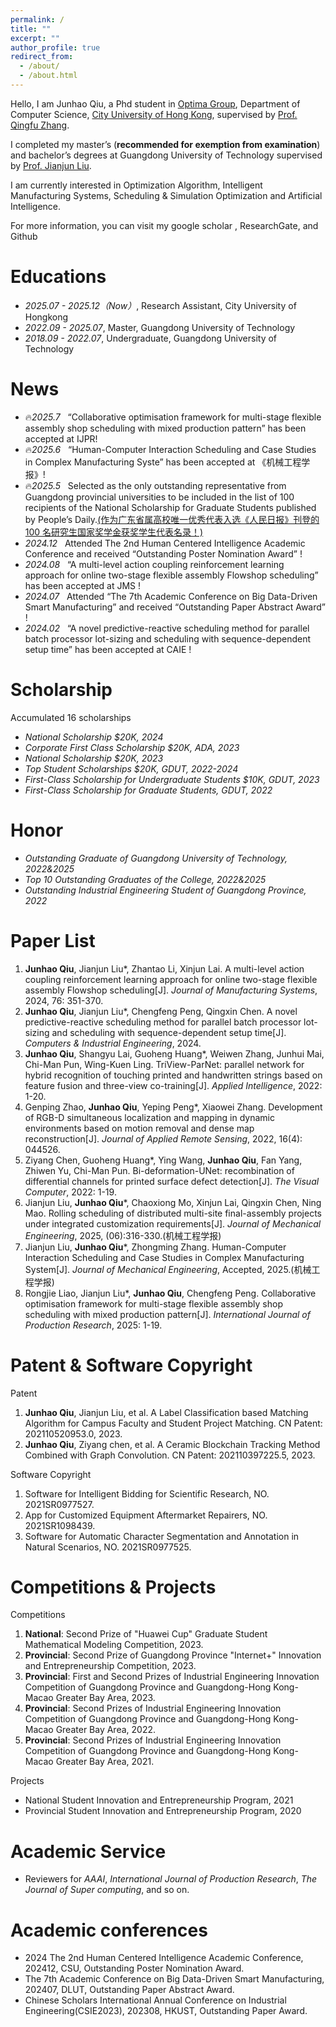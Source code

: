 ```yaml
---
permalink: /
title: ""
excerpt: ""
author_profile: true
redirect_from: 
  - /about/
  - /about.html
---
```


<span class='anchor' id='about-me'></span>

Hello, I am Junhao Qiu, a Phd student in [Optima Group](https://optima.cs.cityu.edu.hk/), Department of Computer Science, [City University of Hong Kong](https://www.cityu.edu.hk/), supervised by [Prof. Qingfu Zhang](https://www.cs.cityu.edu.hk/~qzhan7/index.html).

I completed my master’s (**recommended for exemption from examination**) and bachelor’s degrees at Guangdong University of Technology supervised by [Prof. Jianjun Liu](https://jdgcxy.gdut.edu.cn/info/1099/2006.htm).

I am currently interested in Optimization Algorithm, Intelligent Manufacturing Systems, Scheduling & Simulation Optimization and Artificial Intelligence. 

For more information, you can visit my google scholar , ResearchGate, and Github

# Educations
- *2025.07 - 2025.12（Now）*, Research Assistant, City University of Hongkong
- *2022.09 - 2025.07*, Master, Guangdong University of Technology
- *2018.09 - 2022.07*, Undergraduate, Guangdong University of Technology

# News
- 🔥*2025.7* &nbsp; “Collaborative optimisation framework for multi-stage flexible assembly shop scheduling with mixed production pattern” has been accepted at IJPR! 
- 🔥*2025.6* &nbsp; “Human-Computer Interaction Scheduling and Case Studies in Complex Manufacturing Syste” has been accepted at 《机械工程学报》! 
- 🔥*2025.5* &nbsp; Selected as the only outstanding representative from Guangdong provincial universities to be included in the list of 100 recipients of the National Scholarship for Graduate Students published by People’s Daily.[(作为广东省属高校唯一优秀代表入选《人民日报》刊登的 100 名研究生国家奖学金获奖学生代表名录！) ](https://mp.weixin.qq.com/s?__biz=MzA4NzY3NjgxNg==&mid=2651302993&idx=1&sn=f88e28e4bc966d944d63450f496002c9&chksm=8a762e5570f445f24b0df58d22c72b9b0f311d4c77c67cad5386eb835cb63751eb9af7caa7f0&mpshare=1&scene=1&srcid=0506g0VqbEcUQQNubvjCB8Cx&sharer_shareinfo=428d557ea2a350ec16484b5f6a02a21e&sharer_shareinfo_first=428d557ea2a350ec16484b5f6a02a21e&key=daf9bdc5abc4e8d05fb9cd6e3805b2da553a125e1f26589aefcf248962c9e434c103da7f02d7e997e5df4bb75c75ea17bbcc8cbea5295df3a7793ed16eaf43460ca7fd28e655f740e268afd0ef785dd264251a2ff576a07139feaa5f4315ff2c460a3162783f969021ce22e736c2747dde166a0420b7ab7da618f7b446186d11&ascene=0&uin=MTU2NjgzMDUxNg%3D%3D&devicetype=UnifiedPCWindows&version=f254061a&lang=zh_CN&countrycode=CN&exportkey=n_ChQIAhIQSWItswkdC4NRFZ5SuQkPahLoAQIE97dBBAEAAAAAAJHHLTd6gYMAAAAOpnltbLcz9gKNyK89dVj0jDgACPRUPegXqUhU%2B6Vbp3eGwUyJW5mboo8DSaoWJLNDw31YEdXhc4n6hFErNM1y4tcR2Nub9ZC8vFkDyzHp9BanYHkrZBrO%2BpG%2FtyCls5QlxZ2FDttPgn70dVu5w5%2BlX0lGCvaI6NWUuQre0Oa1reP7QPesMr9uEVMlakc0L3NOm5BpYbB9uV9PSD93%2BHBQ9ImXciDlceaUR1zO7BD0LijrPQNruJCadWmMF%2BFGN1pAIUSZqCZ2K5728qJ1f46rFEM%3D&acctmode=0&pass_ticket=m%2BifkEqXU9j1MdkOS8UUQrMBIN51PICFe0QANUQcvxeoC%2Frd2X2sLVZtjKUEB0Fk&wx_header=0)
- *2024.12* &nbsp; Attended The 2nd Human Centered Intelligence Academic Conference and received “Outstanding Poster Nomination Award” ! 
- *2024.08* &nbsp; “A multi-level action coupling reinforcement learning approach for online two-stage flexible assembly Flowshop scheduling” has been accepted at JMS ! 
- *2024.07* &nbsp; Attended “The 7th Academic Conference on Big Data-Driven Smart Manufacturing” and received “Outstanding Paper Abstract Award” ! 
- *2024.02* &nbsp; “A novel predictive-reactive scheduling method for parallel batch processor lot-sizing and scheduling with sequence-dependent setup time” has been accepted at CAIE ! 

# Scholarship
Accumulated 16 scholarships
- *National Scholarship $20K, 2024*
- *Corporate First Class Scholarship $20K, ADA, 2023*
- *National Scholarship $20K, 2023*
- *Top Student Scholarships $20K, GDUT, 2022-2024*
- *First-Class Scholarship for Undergraduate Students $10K, GDUT, 2023*
- *First-Class Scholarship for Graduate Students, GDUT, 2022*

# Honor
- *Outstanding Graduate of Guangdong University of Technology, 2022&2025*
- *Top 10 Outstanding Graduates of the College, 2022&2025*
- *Outstanding Industrial Engineering Student of Guangdong Province, 2022*

# Paper List
1. **Junhao Qiu**, Jianjun Liu\*, Zhantao Li, Xinjun Lai. A multi-level action coupling reinforcement learning approach for online two-stage flexible assembly Flowshop scheduling[J]. *Journal of Manufacturing Systems*, 2024, 76: 351-370. 
2. **Junhao Qiu**, Jianjun Liu\*, Chengfeng Peng, Qingxin Chen. A novel predictive-reactive scheduling method for parallel batch processor lot-sizing and scheduling with sequence-dependent setup time[J]. *Computers & Industrial Engineering*, 2024. 
3. **Junhao Qiu**, Shangyu Lai, Guoheng Huang\*, Weiwen Zhang, Junhui Mai, Chi-Man Pun, Wing-Kuen Ling. TriView-ParNet: parallel network for hybrid recognition of touching printed and handwritten strings based on feature fusion and three-view co-training[J]. *Applied Intelligence*, 2022: 1-20.
4. Genping Zhao, **Junhao Qiu**, Yeping Peng\*, Xiaowei Zhang. Development of RGB-D simultaneous localization and mapping in dynamic environments based on motion removal and dense map reconstruction[J]. *Journal of Applied Remote Sensing*, 2022, 16(4): 044526.
5. Ziyang Chen, Guoheng Huang*, Ying Wang, **Junhao Qiu**, Fan Yang, Zhiwen Yu, Chi-Man Pun. Bi-deformation-UNet: recombination of differential channels for printed surface defect detection[J]. *The Visual Computer*, 2022: 1-19.
6. Jianjun Liu, **Junhao Qiu**\*, Chaoxiong Mo, Xinjun Lai, Qingxin Chen, Ning Mao. Rolling scheduling of distributed multi-site final-assembly projects under integrated customization requirements[J]. *Journal of Mechanical Engineering*, 2025, (06):316-330.(机械工程学报)
7. Jianjun Liu, **Junhao Qiu**\*, Zhongming Zhang. Human-Computer Interaction Scheduling and Case Studies in Complex Manufacturing System[J]. *Journal of Mechanical Engineering*, Accepted, 2025.(机械工程学报)
8. Rongjie Liao, Jianjun Liu\*, **Junhao Qiu**, Chengfeng Peng. Collaborative optimisation framework for multi-stage flexible assembly shop scheduling with mixed production pattern[J]. *International Journal of Production Research*, 2025: 1-19.

# Patent & Software Copyright
Patent
1. **Junhao Qiu**, Jianjun Liu, et al. A Label Classification based Matching Algorithm for Campus Faculty and Student Project Matching. CN Patent: 202110520953.0, 2023. 
2. **Junhao Qiu**, Ziyang chen, et al. A Ceramic Blockchain Tracking Method Combined with Graph Convolution. CN Patent: 202110397225.5, 2023.

Software Copyright
1. Software for Intelligent Bidding for Scientific Research, NO. 2021SR0977527.
2. App for Customized Equipment Aftermarket Repairers, NO. 2021SR1098439.
3. Software for Automatic Character Segmentation and Annotation in Natural Scenarios, NO. 2021SR0977525.

# Competitions & Projects
Competitions
1. **National**: Second Prize of "Huawei Cup" Graduate Student Mathematical Modeling Competition, 2023.
2. **Provincial**: Second Prize of Guangdong Province "Internet+" Innovation and Entrepreneurship Competition, 2023.
3. **Provincial**: First and Second Prizes of Industrial Engineering Innovation Competition of Guangdong Province and Guangdong-Hong Kong-Macao Greater Bay Area, 2023.
4. **Provincial**: Second Prizes of Industrial Engineering Innovation Competition of Guangdong Province and Guangdong-Hong Kong-Macao Greater Bay Area, 2022.
5. **Provincial**: Second Prizes of Industrial Engineering Innovation Competition of Guangdong Province and Guangdong-Hong Kong-Macao Greater Bay Area, 2021.

Projects
- National Student Innovation and Entrepreneurship Program, 2021
- Provincial Student Innovation and Entrepreneurship Program, 2020
   
# Academic Service
- Reviewers for *AAAI*, *International Journal of Production Research*, *The Journal of Super computing*, and so on.

# Academic conferences
- 2024 The 2nd Human Centered Intelligence Academic Conference, 202412, CSU, Outstanding Poster Nomination Award.
- The 7th Academic Conference on Big Data-Driven Smart Manufacturing, 202407, DLUT, Outstanding Paper Abstract Award.
- Chinese Scholars International Annual Conference on Industrial Engineering(CSIE2023), 202308, HKUST, Outstanding Paper Award.

